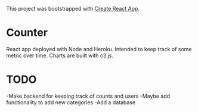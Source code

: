 This project was bootstrapped with [Create React App](https://github.com/facebookincubator/create-react-app).

# Counter
React app deployed with Node and Heroku. Intended to keep track of some metric over time. Charts are built with c3.js.

# TODO
-Make backend for keeping track of counts and users
-Maybe add functionality to add new categories
-Add a database

